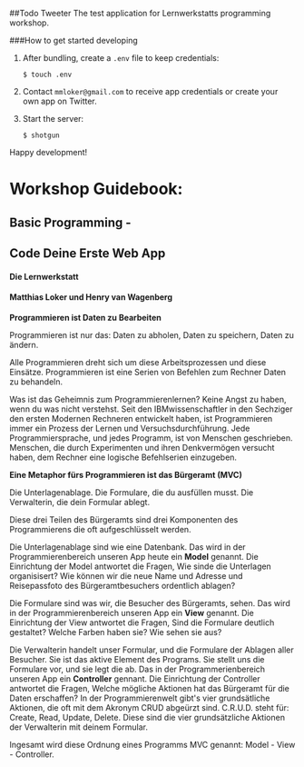 ##Todo Tweeter
The test application for Lernwerkstatts programming workshop.

###How to get started developing

1. After bundling, create a `.env` file to keep credentials:

    `$ touch .env`

2. Contact `mmloker@gmail.com` to receive app credentials or create your own app on Twitter.
3. Start the server:

    `$ shotgun`

Happy development!

# Workshop Guidebook:
## Basic Programming - 
## Code Deine Erste Web App

#### Die Lernwerkstatt
#### Matthias Loker und Henry van Wagenberg

**Programmieren ist Daten zu Bearbeiten**

Programmieren ist nur das: Daten zu abholen, Daten zu speichern, Daten zu ändern.

Alle Programmieren dreht sich um diese Arbeitsprozessen und diese Einsätze. Programmieren ist eine Serien von Befehlen zum Rechner Daten zu behandeln.

Was ist das Geheimnis zum Programmierenlernen? Keine Angst zu haben, wenn du was nicht verstehst. Seit den IBMwissenschaftler in den Sechziger den ersten Modernen Rechneren entwickelt haben, ist Programmieren immer ein Prozess der Lernen und Versuchsdurchführung. Jede Programmiersprache, und jedes Programm, ist von Menschen geschrieben. Menschen, die durch Experimenten und ihren Denkvermögen versucht haben, dem Rechner eine logische Befehlserien einzugeben.

**Eine Metaphor fürs Programmieren ist das Bürgeramt (MVC)**

Die Unterlagenablage. Die Formulare, die du ausfüllen musst.
Die Verwalterin, die dein Formular ablegt. 

Diese drei Teilen des Bürgeramts sind drei Komponenten des Programmierens die oft aufgeschlüsselt werden. 

Die Unterlagenablage sind wie eine Datenbank. Das wird in der Programmierenbereich unseren App heute ein **Model** genannt. Die Einrichtung der Model antwortet die Fragen, Wie sinde die Unterlagen organisisert? Wie können wir die neue Name und Adresse  und Reisepassfoto des Bürgeramtbesuchers ordentlich ablagen?

Die Formulare sind was wir, die Besucher des Bürgeramts, sehen. Das wird in der Programmierenbereich unseren App ein **View** genannt. Die Einrichtung der View antwortet die Fragen, Sind die Formulare deutlich gestaltet? Welche Farben haben sie? Wie sehen sie aus?

Die Verwalterin handelt unser Formular, und die Formulare der Ablagen aller Besucher. Sie ist das aktive Element des Programs. Sie stellt uns die Formulare vor, und sie legt die ab. Das in der Programmerienbereich unseren App ein **Controller** gennant. Die Einrichtung der Controller antwortet die Fragen, Welche mögliche Aktionen hat das Bürgeramt für die Daten erschaffen? In der Programmierenwelt gibt's vier grundsätliche Aktionen, die oft mit dem Akronym CRUD abgeürzt sind. C.R.U.D. steht für: Create, Read, Update, Delete. Diese sind die vier grundsätzliche Aktionen der Verwalterin mit deinem Formular. 

Ingesamt wird diese Ordnung eines Programms MVC genannt: Model - View - Controller.
